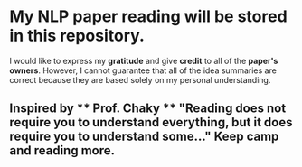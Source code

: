 # My NLP paper reading will be stored in this repository.
I would like to express my **gratitude** and give **credit** to all of the **paper's owners**. However, I cannot guarantee that all of the idea summaries are correct because they are based solely on my personal understanding.

## Inspired by ** Prof. Chaky ** "Reading does not require you to understand everything, but it does require you to understand some..." Keep camp and reading more.
